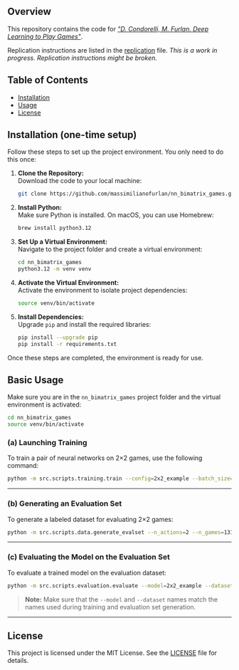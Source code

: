 ## Overview

This repository contains the code for [*"D. Condorelli, M. Furlan. Deep Learning to Play Games"*](https://arxiv.org/pdf/2409.15197). 

Replication instructions are listed in the [replication](replication.md) file. _This is a work in progress. Replication instructions might be broken._ 

## Table of Contents

- [Installation](#installation)
- [Usage](#usage)
- [License](#license)

## Installation (one-time setup)

Follow these steps to set up the project environment. You only need to do this once:

1. **Clone the Repository:**  
   Download the code to your local machine:

    ```bash
    git clone https://github.com/massimilianofurlan/nn_bimatrix_games.git
    ```

2. **Install Python:**  
   Make sure Python is installed. On macOS, you can use Homebrew:

    ```bash
    brew install python3.12
    ```

3. **Set Up a Virtual Environment:**  
   Navigate to the project folder and create a virtual environment:

    ```bash
    cd nn_bimatrix_games
    python3.12 -m venv venv
    ```

4. **Activate the Virtual Environment:**  
   Activate the environment to isolate project dependencies:

    ```bash
    source venv/bin/activate
    ```

5. **Install Dependencies:**  
   Upgrade `pip` and install the required libraries:

    ```bash
    pip install --upgrade pip
    pip install -r requirements.txt
    ```

Once these steps are completed, the environment is ready for use.

## Basic Usage

Make sure you are in the `nn_bimatrix_games` project folder and the virtual environment is activated:

```bash
cd nn_bimatrix_games
source venv/bin/activate
```

### (a) Launching Training

To train a pair of neural networks on 2×2 games, use the following command:

```bash
python -m src.scripts.training.train --config=2x2_example --batch_size=128 --n_games=33554432 --name=2x2_example
```

---

### (b) Generating an Evaluation Set

To generate a labeled dataset for evaluating 2×2 games:

```bash
python -m src.scripts.data.generate_evalset --n_actions=2 --n_games=131072 --name=2x2_example_dataset
```

---

### (c) Evaluating the Model on the Evaluation Set

To evaluate a trained model on the evaluation dataset:

```bash
python -m src.scripts.evaluation.evaluate --model=2x2_example --dataset=2x2_example_dataset
```

> **Note:** Make sure that the `--model` and `--dataset` names match the names used during training and evaluation set generation.

---

## License

This project is licensed under the MIT License. See the [LICENSE](LICENSE) file for details.